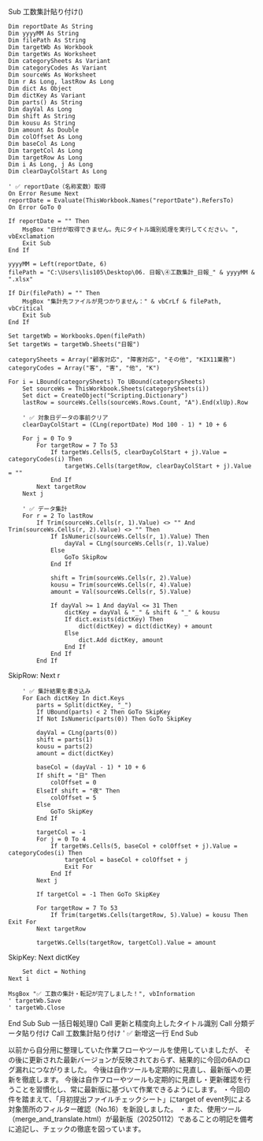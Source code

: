Sub 工数集計貼り付け()

    Dim reportDate As String
    Dim yyyyMM As String
    Dim filePath As String
    Dim targetWb As Workbook
    Dim targetWs As Worksheet
    Dim categorySheets As Variant
    Dim categoryCodes As Variant
    Dim sourceWs As Worksheet
    Dim r As Long, lastRow As Long
    Dim dict As Object
    Dim dictKey As Variant
    Dim parts() As String
    Dim dayVal As Long
    Dim shift As String
    Dim kousu As String
    Dim amount As Double
    Dim colOffset As Long
    Dim baseCol As Long
    Dim targetCol As Long
    Dim targetRow As Long
    Dim i As Long, j As Long
    Dim clearDayColStart As Long

    ' ✅ reportDate（名称変数）取得
    On Error Resume Next
    reportDate = Evaluate(ThisWorkbook.Names("reportDate").RefersTo)
    On Error GoTo 0

    If reportDate = "" Then
        MsgBox "日付が取得できません。先にタイトル識別処理を実行してください。", vbExclamation
        Exit Sub
    End If

    yyyyMM = Left(reportDate, 6)
    filePath = "C:\Users\lis105\Desktop\06. 日報\④工数集計_日報_" & yyyyMM & ".xlsx"

    If Dir(filePath) = "" Then
        MsgBox "集計先ファイルが見つかりません：" & vbCrLf & filePath, vbCritical
        Exit Sub
    End If

    Set targetWb = Workbooks.Open(filePath)
    Set targetWs = targetWb.Sheets("日報")

    categorySheets = Array("顧客対応", "障害対応", "その他", "KIX11業務")
    categoryCodes = Array("客", "害", "他", "K")

    For i = LBound(categorySheets) To UBound(categorySheets)
        Set sourceWs = ThisWorkbook.Sheets(categorySheets(i))
        Set dict = CreateObject("Scripting.Dictionary")
        lastRow = sourceWs.Cells(sourceWs.Rows.Count, "A").End(xlUp).Row

        ' ✅ 対象日データの事前クリア
        clearDayColStart = (CLng(reportDate) Mod 100 - 1) * 10 + 6

        For j = 0 To 9
            For targetRow = 7 To 53
                If targetWs.Cells(5, clearDayColStart + j).Value = categoryCodes(i) Then
                    targetWs.Cells(targetRow, clearDayColStart + j).Value = ""
                End If
            Next targetRow
        Next j

        ' ✅ データ集計
        For r = 2 To lastRow
            If Trim(sourceWs.Cells(r, 1).Value) <> "" And Trim(sourceWs.Cells(r, 2).Value) <> "" Then
                If IsNumeric(sourceWs.Cells(r, 1).Value) Then
                    dayVal = CLng(sourceWs.Cells(r, 1).Value)
                Else
                    GoTo SkipRow
                End If

                shift = Trim(sourceWs.Cells(r, 2).Value)
                kousu = Trim(sourceWs.Cells(r, 4).Value)
                amount = Val(sourceWs.Cells(r, 5).Value)

                If dayVal >= 1 And dayVal <= 31 Then
                    dictKey = dayVal & "_" & shift & "_" & kousu
                    If dict.exists(dictKey) Then
                        dict(dictKey) = dict(dictKey) + amount
                    Else
                        dict.Add dictKey, amount
                    End If
                End If
            End If
SkipRow:
        Next r

        ' ✅ 集計結果を書き込み
        For Each dictKey In dict.Keys
            parts = Split(dictKey, "_")
            If UBound(parts) < 2 Then GoTo SkipKey
            If Not IsNumeric(parts(0)) Then GoTo SkipKey

            dayVal = CLng(parts(0))
            shift = parts(1)
            kousu = parts(2)
            amount = dict(dictKey)

            baseCol = (dayVal - 1) * 10 + 6
            If shift = "日" Then
                colOffset = 0
            ElseIf shift = "夜" Then
                colOffset = 5
            Else
                GoTo SkipKey
            End If

            targetCol = -1
            For j = 0 To 4
                If targetWs.Cells(5, baseCol + colOffset + j).Value = categoryCodes(i) Then
                    targetCol = baseCol + colOffset + j
                    Exit For
                End If
            Next j

            If targetCol = -1 Then GoTo SkipKey

            For targetRow = 7 To 53
                If Trim(targetWs.Cells(targetRow, 5).Value) = kousu Then Exit For
            Next targetRow

            targetWs.Cells(targetRow, targetCol).Value = amount
SkipKey:
        Next dictKey

        Set dict = Nothing
    Next i

    MsgBox "✅ 工数の集計・転記が完了しました！", vbInformation
    ' targetWb.Save
    ' targetWb.Close

End Sub
Sub 一括日報処理()
    Call 更新と精度向上したタイトル識別
    Call 分類データ貼り付け
    Call 工数集計貼り付け ' ✅ 新增这一行
End Sub

以前から自分用に整理していた作業フローやツールを使用していましたが、
その後に更新された最新バージョンが反映されておらず、結果的に今回の6Aのログ漏れにつながりました。
今後は自作ツールも定期的に見直し、最新版への更新を徹底します。
今後は自作フローやツールも定期的に見直し・更新確認を行うことを習慣化し、常に最新版に基づいて作業できるようにします。
・今回の件を踏まえて、「月初提出ファイルチェックシート」にtarget of event列による対象箇所のフィルター確認（No.16）を新設しました。
・また、使用ツール（merge_and_translate.html）が最新版（20250112）であることの明記を備考に追記し、チェックの徹底を図っています。